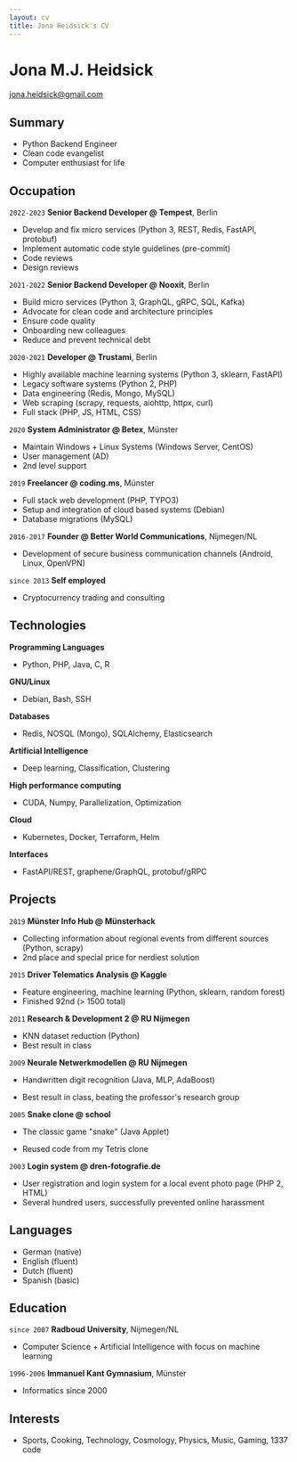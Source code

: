 ```yaml
---
layout: cv
title: Jona Heidsick's CV
---
```

# Jona M.J. Heidsick 

<!--
\*26.04.1986 in Duisburg/Germany

+4915229037577
-->

jona.heidsick@gmail.com

## Summary

- Python Backend Engineer
- Clean code evangelist
- Computer enthusiast for life

<!--
<div id="webaddress">
<a href="jona.heidsick@gmail.com">jona.heidsick@gmail.com</a>
</div>
-->


## Occupation

`2022-2023`
__Senior Backend Developer @ Tempest__, Berlin

- Develop and fix micro services (Python 3, REST, Redis, FastAPI, protobuf)
- Implement automatic code style guidelines (pre-commit)
- Code reviews
- Design reviews

`2021-2022`
__Senior Backend Developer @ Nooxit__, Berlin

- Build micro services (Python 3, GraphQL, gRPC, SQL, Kafka)
- Advocate for clean code and architecture principles
- Ensure code quality
- Onboarding new colleagues
- Reduce and prevent technical debt

`2020-2021` 
__Developer @ Trustami__, Berlin

- Highly available machine learning systems (Python 3, sklearn, FastAPI)
- Legacy software systems (Python 2, PHP)
- Data engineering (Redis, Mongo, MySQL)
- Web scraping (scrapy, requests, aiohttp, httpx, curl)
- Full stack (PHP, JS, HTML, CSS)

`2020`
__System Administrator @ Betex__, Münster

- Maintain Windows + Linux Systems (Windows Server, CentOS)
- User management (AD)
- 2nd level support

`2019`
__Freelancer @ coding.ms__, Münster

- Full stack web development (PHP, TYPO3)
- Setup and integration of cloud based systems (Debian)
- Database migrations (MySQL)

`2016-2017`
__Founder @ Better World Communications__, Nijmegen/NL
- Development of secure business communication channels (Android, Linux, OpenVPN)

`since 2013`
__Self employed__
- Cryptocurrency trading and consulting


## Technologies

__Programming Languages__
- Python, PHP, Java, C, R

__GNU/Linux__
- Debian, Bash, SSH

__Databases__
- Redis, NOSQL (Mongo), SQLAlchemy, Elasticsearch

__Artificial Intelligence__
- Deep learning, Classification, Clustering

__High performance computing__
- CUDA, Numpy, Parallelization, Optimization

__Cloud__
- Kubernetes, Docker, Terraform, Helm

__Interfaces__
- FastAPI/REST, graphene/GraphQL, protobuf/gRPC


## Projects

`2019`
__Münster Info Hub @ Münsterhack__
- Collecting information about regional events from different sources (Python, scrapy)
- 2nd place and special price for nerdiest solution

`2015`
__Driver Telematics Analysis @ Kaggle__
- Feature engineering, machine learning (Python, sklearn, random forest)
- Finished 92nd (> 1500 total)
<!-- - setup a server with jupyterhub to enable team members -->

`2011`
__Research & Development 2 @ RU Nijmegen__
- KNN dataset reduction (Python)
- Best result in class

`2009`
__Neurale Netwerkmodellen @ RU Nijmegen__
- Handwritten digit recognition (Java, MLP, AdaBoost)
<!-- - Implementation of a Multi Layer Perceptron (MLP) + AdaBoost for MLP -->
- Best result in class, beating the professor's research group

`2005`
__Snake clone @ school__
- The classic game "snake" (Java Applet)
<!-- - Implemented as a Java Applet -->
- Reused code from my Tetris clone

<!--
`2004`
__Tetris clone @ school__
- Implemented as a Java Applet
-->

`2003`
__Login system @ dren-fotografie.de__
- User registration and login system for a local event photo page (PHP 2, HTML)
- Several hundred users, successfully prevented online harassment



## Languages

- German (native)
- English (fluent)
- Dutch (fluent)
- Spanish (basic)


## Education

`since 2007`
__Radboud University__, Nijmegen/NL
- Computer Science + Artificial Intelligence with focus on machine learning

`1996-2006`
__Immanuel Kant Gymnasium__, Münster
- Informatics since 2000


## Interests

- Sports, Cooking, Technology, Cosmology, Physics, Music, Gaming, 1337 code

<!-- ### Footer

Last updated: April 2022 -->


